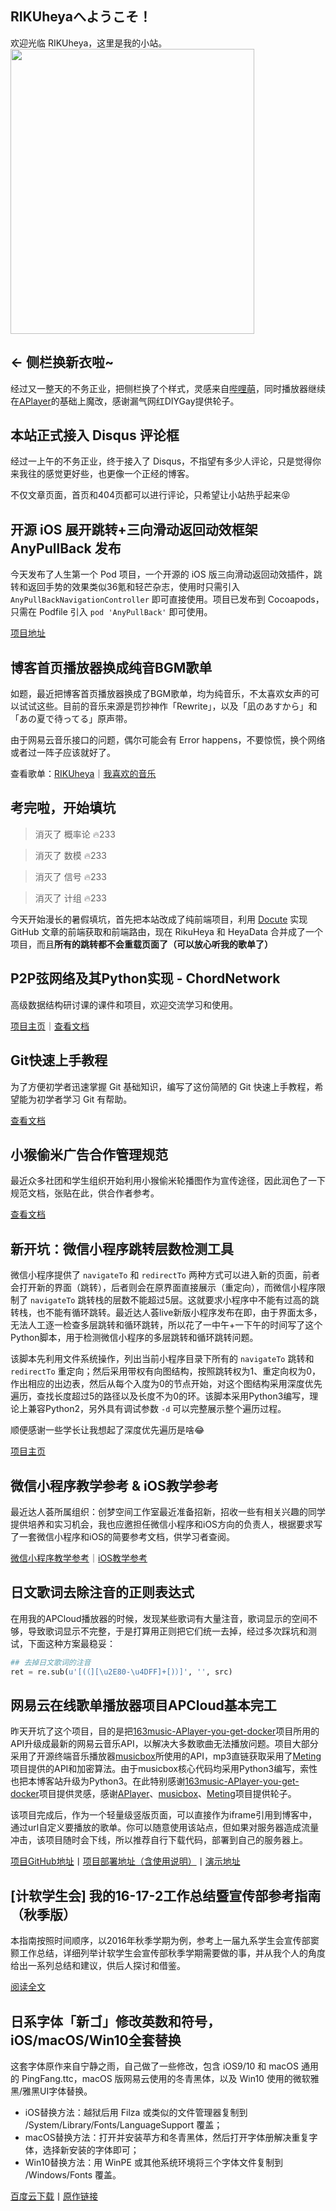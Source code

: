 ## RIKUheyaへようこそ！

欢迎光临 RIKUheya，这里是我的小站。
<img width="390" height="456" src="http://static.myseu.cn/2017-07-07-sizuru.png" class="moe">

## ← 侧栏换新衣啦~

经过又一整天的不务正业，把侧栏换了个样式，灵感来自[哔哩萌](https://www.bilimoe.com/#blog)，同时播放器继续在[APlayer](https://aplayer.js.org/)的基础上魔改，感谢漏气网红DIYGay提供轮子。

## 本站正式接入 Disqus 评论框

经过一上午的不务正业，终于接入了 Disqus，不指望有多少人评论，只是觉得你来我往的感觉更好些，也更像一个正经的博客。

不仅文章页面，首页和404页都可以进行评论，只希望让小站热乎起来😝

## 开源 iOS 展开跳转+三向滑动返回动效框架 AnyPullBack 发布

今天发布了人生第一个 Pod 项目，一个开源的 iOS 版三向滑动返回动效插件，跳转和返回手势的效果类似36氪和轻芒杂志，使用时只需引入 `AnyPullBackNavigationController` 即可直接使用。项目已发布到 Cocoapods，只需在 Podfile 引入 `pod 'AnyPullBack'` 即可使用。

[项目地址](https://github.com/vhyme/AnyPullBack)

## 博客首页播放器换成纯音BGM歌单

如题，最近把博客首页播放器换成了BGM歌单，均为纯音乐，不太喜欢女声的可以试试这些。目前的音乐来源是罚抄神作「Rewrite」，以及「凪のあすから」和「あの夏で待ってる」原声带。

由于网易云音乐接口的问题，偶尔可能会有 Error happens，不要惊慌，换个网络或者过一阵子应该就好了。

查看歌单：[RIKUheya](http://music.163.com/playlist/582976667/18769885?userid=18769885)｜[我喜欢的音乐](http://music.163.com/playlist/16249817/18769885?userid=18769885)

## 考完啦，开始填坑

> 消灭了 概率论 🔥233

> 消灭了 数模 🔥233

> 消灭了 信号 🔥233

> 消灭了 计组 🔥233

今天开始漫长的暑假填坑，首先把本站改成了纯前端项目，利用 [Docute](https://docutejs.org) 实现 GitHub 文章的前端获取和前端路由，现在 RikuHeya 和 HeyaData 合并成了一个项目，而且**所有的跳转都不会重载页面了（可以放心听我的歌单了）**

## P2P弦网络及其Python实现 - ChordNetwork

高级数据结构研讨课的课件和项目，欢迎交流学习和使用。

[项目主页](https://github.com/vhyme/ChordNetwork)｜[查看文档](/技术文档/ChordNetwork)

## Git快速上手教程

为了方便初学者迅速掌握 Git 基础知识，编写了这份简陋的 Git 快速上手教程，希望能为初学者学习 Git 有帮助。

[查看文档](/技术文档/Git快速上手)

## 小猴偷米广告合作管理规范

最近众多社团和学生组织开始利用小猴偷米轮播图作为宣传途径，因此润色了一下规范文档，张贴在此，供合作者参考。

[查看文档](/技术文档/小猴偷米广告投放须知)

## 新开坑：微信小程序跳转层数检测工具

微信小程序提供了 `navigateTo` 和 `redirectTo` 两种方式可以进入新的页面，前者会打开新的界面（跳转），后者则会在原界面直接展示（重定向），而微信小程序限制了 `navigateTo` 跳转栈的层数不能超过5层。这就要求小程序中不能有过高的跳转栈，也不能有循环跳转。最近达人荟live新版小程序发布在即，由于界面太多，无法人工逐一检查多层跳转和循环跳转，所以花了一中午+一下午的时间写了这个Python脚本，用于检测微信小程序的多层跳转和循环跳转问题。

该脚本先利用文件系统操作，列出当前小程序目录下所有的 `navigateTo` 跳转和 `redirectTo` 重定向；然后采用带权有向图结构，按照跳转权为1、重定向权为0，作出相应的出边表，然后从每个入度为0的节点开始，对这个图结构采用深度优先遍历，查找长度超过5的路径以及长度不为0的环。该脚本采用Python3编写，理论上兼容Python2，另外具有调试参数 `-d` 可以完整展示整个遍历过程。

顺便感谢一些学长让我想起了深度优先遍历是啥😂

[项目主页](https://github.com/vhyme/WXANavigationTester)

## 微信小程序教学参考 & iOS教学参考

最近达人荟所属组织：创梦空间工作室最近准备招新，招收一些有相关兴趣的同学提供培养和实习机会，我也应邀担任微信小程序和iOS方向的负责人，根据要求写了一套微信小程序和iOS的简要参考文档，供学习者查阅。

[微信小程序教学参考](/技术文档/微信小程序教学参考)｜[iOS教学参考](/技术文档/iOS教学参考)

## 日文歌词去除注音的正则表达式

在用我的APCloud播放器的时候，发现某些歌词有大量注音，歌词显示的空间不够，导致歌词显示不完整，于是打算用正则把它们统一去掉，经过多次踩坑和测试，下面这种方案最稳妥：

```python
## 去掉日文歌词的注音
ret = re.sub(u'[(（][\u2E80-\u4DFF]+[)）]', '', src)
```

## 网易云在线歌单播放器项目APCloud基本完工

昨天开坑了这个项目，目的是把[163music-APlayer-you-get-docker](https://github.com/YUX-IO/163music-APlayer-you-get-docker)项目所用的API升级成最新的网易云音乐API，以解决大多数歌曲无法播放问题。项目大部分采用了开源终端音乐播放器[musicbox](https://github.com/darknessomi/musicbox)所使用的API，mp3直链获取采用了[Meting](https://github.com/metowolf/Meting)项目提供的API和加密算法。由于musicbox核心代码均采用Python3编写，索性也把本博客站升级为Python3。在此特别感谢[163music-APlayer-you-get-docker](https://github.com/YUX-IO/163music-APlayer-you-get-docker)项目提供灵感，感谢[APlayer](https://github.com/DIYgod/APlayer)、[musicbox](https://github.com/darknessomi/musicbox)、[Meting](https://github.com/metowolf/Meting)项目提供轮子。

该项目完成后，作为一个轻量级竖版页面，可以直接作为iframe引用到博客中，通过url自定义要播放的歌单。你可以随意使用该站点，但如果对服务器造成流量冲击，该项目随时会下线，所以推荐自行下载代码，部署到自己的服务器上。

[项目GitHub地址](https://github.com/vhyme/APCloud)丨[项目部署地址（含使用说明）](https://myseu.cn/apcloud/)丨[演示地址](https://myseu.cn/apcloud/16249817)

## [计软学生会] 我的16-17-2工作总结暨宣传部参考指南（秋季版）

本指南按照时间顺序，以2016年秋季学期为例，参考上一届九系学生会宣传部窦颢工作总结，详细列举计软学生会宣传部秋季学期需要做的事，并从我个人的角度给出一系列总结和建议，供后人探讨和借鉴。

[阅读全文](/宣传部/工作总结秋季版)

## 日系字体「新ゴ」修改英数和符号，iOS/macOS/Win10全套替换

这套字体原作来自宁静之雨，自己做了一些修改，包含 iOS9/10 和 macOS 通用的 PingFang.ttc，macOS 版网易云使用的冬青黑体，以及 Win10 使用的微软雅黑/雅黑UI字体替换。
- iOS替换方法：越狱后用 Filza 或类似的文件管理器复制到 /System/Library/Fonts/LanguageSupport 覆盖；
- macOS替换方法：打开并安装苹方和冬青黑体，然后打开字体册解决重复字体，选择新安装的字体即可；
- Win10替换方法：用 WinPE 或其他系统环境将三个字体文件复制到 /Windows/Fonts 覆盖。

[百度云下载](https://pan.baidu.com/share/link?shareid=826865158&uk=3408869611)丨[原作链接](http://bbs.themex.net/showthread.php?t=16904284)